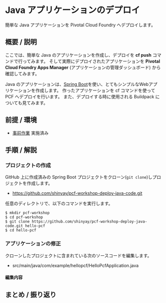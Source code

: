 # Java アプリケーションのデプロイ
簡単な Java アプリケーションを Pivotal Cloud Foundry へデプロイします。

## 概要 / 説明
ここでは、簡単な Java のアプリケーションを作成し、デプロイを **cf push** コマンドで行ってみます。
そして実際にデプロイされたアプリケーションを **Pivotal Cloud Foundry Apps Manager** (アプリケーションの管理ダッシュボード) から確認してみます。

Java のアプリケーションは、[Spring Boot](http://projects.spring.io/spring-boot/)を使い、とてもシンプルなWebアプリケーションを作成します。
作ったアプリケーションを cf コマンドを使って PCF へデプロイを行います。
また、デプロイする時に使用される Buildpack についても見てみます。

## 前提 / 環境
- [事前作業](https://github.com/shinyay/pcf-workshop-prerequisite/blob/master/README.md) 実施済み

## 手順 / 解説
### プロジェクトの作成
GitHub 上に作成済みの Spring Boot プロジェクトをクローン(`git clone`)しプロジェクトを作成します。

- https://github.com/shinyay/pcf-workshop-deploy-java-code.git

任意のディレクトリで、以下のコマンドを実行します。

```
$ mkdir pcf-workshop
$ cd pcf-workshop
$ git clone https://github.com/shinyay/pcf-workshop-deploy-java-code.git hello-pcf
$ cd hello-pcf
```

### アプリケーションの修正
クローンしたプロジェクトに含まれている次のソースコードを編集します。

- src/main/java/com/example/hellopcf/HelloPcfApplication.java

#### 編集内容

## まとめ / 振り返り

